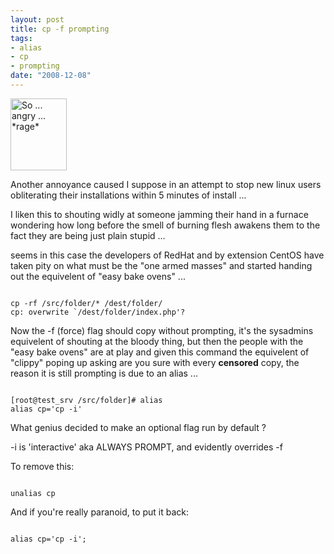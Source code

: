 ```yaml
--- 
layout: post
title: cp -f prompting
tags: 
- alias
- cp
- prompting
date: "2008-12-08"
---
```

<img src="http://www.saiweb.co.ukcdn.saiweb.co.uk/uploads/2008/12/chibi_angry_small.jpg" alt="So ... angry ... *rage*" title="chibi_angry_small" width="90" height="115" class="size-full wp-image-343" />

Another annoyance caused I suppose in an attempt to stop new linux users obliterating their installations within 5 minutes of install ...

I liken this to shouting widly at someone jamming their hand in a furnace wondering how long before the smell of burning flesh awakens them to the fact they are being just plain stupid ...

seems in this case the developers of RedHat and by extension CentOS have taken pity on what must be the "one armed masses" and started handing out the equivelent of "easy bake ovens" ...

<code>
cp -rf /src/folder/* /dest/folder/
cp: overwrite `/dest/folder/index.php'?
</code>

Now the -f (force) flag should copy without prompting, it's the sysadmins equivelent of shouting at the bloody thing, but then the people with the "easy bake ovens" are at play and given this command the equivelent of "clippy" poping up asking are you sure with every **censored** copy, the reason it is still prompting is due to an alias ...

<code>
[root@test_srv /src/folder]# alias
alias cp='cp -i'
</code>

What genius decided to make an optional flag run by default ?

-i is 'interactive' aka ALWAYS PROMPT, and evidently overrides -f 

To remove this:

<code>
unalias cp
</code>

And if you're really paranoid, to put it back:

<code>
alias cp='cp -i';</code>

